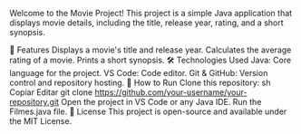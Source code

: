 Welcome to the Movie Project! This project is a simple Java application that displays movie details, including the title, release year, rating, and a short synopsis.

📌 Features
Displays a movie's title and release year.
Calculates the average rating of a movie.
Prints a short synopsis.
🛠 Technologies Used
Java: Core language for the project.
VS Code: Code editor.
Git & GitHub: Version control and repository hosting.
🚀 How to Run
Clone this repository:
sh
Copiar
Editar
git clone https://github.com/your-username/your-repository.git
Open the project in VS Code or any Java IDE.
Run the Filmes.java file.
📄 License
This project is open-source and available under the MIT License.

